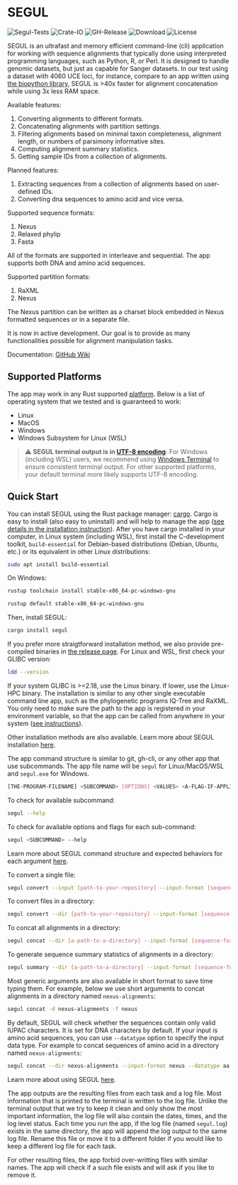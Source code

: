 # SEGUL

![Segul-Tests](https://github.com/hhandika/segul/workflows/Segul-Tests/badge.svg)
![Crate-IO](https://img.shields.io/crates/v/segul)
![GH-Release](https://img.shields.io/github/v/release/hhandika/segul)
![Download](https://img.shields.io/crates/d/segul?color=yellow)
![License](https://img.shields.io/github/license/hhandika/segul)

SEGUL is an ultrafast and memory efficient command-line (cli) application for working with sequence alignments that typically done using interpreted programming languages, such as Python, R, or Perl. It is designed to handle genomic datasets, but just as capable for Sanger datasets. In our test using a dataset with 4060 UCE loci, for instance, compare to an app written using [the biopython library](https://biopython.org/), SEGUL is >40x faster for alignment concatenation while using 3x less RAM space.

Available features:

1. Converting alignments to different formats.
2. Concatenating alignments with partition settings.
3. Filtering alignments based on minimal taxon completeness, alignment length, or numbers of parsimony informative sites.
4. Computing alignment summary statistics.
5. Getting sample IDs from a collection of alignments.

Planned features:

1. Extracting sequences from a collection of alignments based on user-defined IDs.
2. Converting dna sequences to amino acid and vice versa.

Supported sequence formats:

1. Nexus
2. Relaxed phylip
3. Fasta

All of the formats are supported in interleave and sequential. The app supports both DNA and amino acid sequences.

Supported partition formats:

1. RaXML
2. Nexus

The Nexus partition can be written as a charset block embedded in Nexus formatted sequences or in a separate file.

It is now in active development. Our goal is to provide as many functionalities possible for alignment manipulation tasks.

Documentation: [GitHub Wiki](https://github.com/hhandika/segul/wiki)

## Supported Platforms

The app may work in any Rust supported [platform](https://doc.rust-lang.org/nightly/rustc/platform-support.html). Below is a list of operating system that we tested and is guaranteed to work:

- Linux
- MacOS
- Windows
- Windows Subsystem for Linux (WSL)

> :warning: **SEGUL terminal output is in [UTF-8 encoding](https://en.wikipedia.org/wiki/UTF-8)**: For Windows (including WSL) users, we recommend using [Windows Terminal](https://www.microsoft.com/en-us/p/windows-terminal/9n0dx20hk701#activetab=pivot:overviewtab) to ensure consistent terminal output. For other supported platforms, your default terminal more likely supports UTF-8 encoding.

## Quick Start

You can install SEGUL using the Rust package manager: [cargo](https://crates.io/). Cargo is easy to install (also easy to uninstall) and will help to manage the app ([see details in the installation instruction](https://github.com/hhandika/segul/wiki/2.-Installation)). After you have cargo installed in your computer, in Linux system (including WSL), first install the C-development toolkit, `build-essential` for Debian-based distributions (Debian, Ubuntu, etc.) or its equivalent in other Linux distributions:

```Bash
sudo apt install build-essential
```

On Windows:

```Bash
rustup toolchain install stable-x86_64-pc-windows-gnu

rustup default stable-x86_64-pc-windows-gnu
```

Then, install SEGUL:

```Bash
cargo install segul
```

If you prefer more straigtforward installation method, we also provide pre-compiled binaries in [the release page](https://github.com/hhandika/segul/releases/). For Linux and WSL, first check your GLIBC version:

```Bash
ldd --version
```

If your system GLIBC is >=2.18, use the Linux binary. If lower, use the Linux-HPC binary. The installation is similar to any other single executable command line app, such as the phylogenetic programs IQ-Tree and RaXML. You only need to make sure the path to the app is registered in your environment variable, so that the app can be called from anywhere in your system ([see instructions](https://github.com/hhandika/segul/wiki/2.-Installation#using-a-pre-compiled-binary)).

Other installation methods are also available. Learn more about SEGUL installation [here](https://github.com/hhandika/segul/wiki/2.-Installation).

The app command structure is similar to git, gh-cli, or any other app that use subcommands. The app file name will be `segul` for Linux/MacOS/WSL and `segul.exe` for Windows.

```Bash
[THE-PROGRAM-FILENAME] <SUBCOMMAND> [OPTIONS] <VALUES> <A-FLAG-IF-APPLICABLE>
```

To check for available subcommand:

```Bash
segul --help
```

To check for available options and flags for each sub-command:

```Bash
segul <SUBCOMMAND> --help
```

Learn more about SEGUL command structure and expected behaviors for each argument [here](https://github.com/hhandika/segul/wiki/4.-Command-Structure).

To convert a single file:

```Bash
segul convert --input [path-to-your-repository] --input-format [sequence-format-keyword]
```

To convert files in a directory:

```Bash
segul convert --dir [path-to-your-repository] --input-format [sequence-format-keyword]
```

To concat all alignments in a directory:

```Bash
segul concat --dir [a-path-to-a-directory] --input-format [sequence-format-keyword]
```

To generate sequence summary statistics of alignments in a directory:

```Bash
segul summary --dir [a-path-to-a-directory] --input-format [sequence-format-keyword]
```

Most generic arguments are also available in short format to save time typing them. For example, below we use short arguments to concat alignments in a directory named `nexus-alignments`:

```Bash
segul concat -d nexus-alignments -f nexus
```

By default, SEGUL will check whether the sequences contain only valid IUPAC characters. It is set for DNA characters by default. If your input is amino acid sequences, you can use `--datatype` option to specify the input data type. For example to concat sequences of amino acid in a directory named `nexus-alignments`:

```Bash
segul concat --dir nexus-alignments --input-format nexus --datatype aa
```

Learn more about using SEGUL [here](https://github.com/hhandika/segul/wiki/5.-Usages).

The app outputs are the resulting files from each task and a log file. Most information that is printed to the terminal is written to the log file. Unlike the terminal output that we try to keep it clean and only show the most important information, the log file will also contain the dates, times, and the log level status. Each time you run the app, if the log file (named `segul.log`) exists in the same directory, the app will append the log output to the same log file. Rename this file or move it to a different folder if you would like to keep a different log file for each task.

For other resulting files, the app forbid over-writting files with similar names. The app will check if a such file exists and will ask if you like to remove it.

<!-- ## Acknowledgment -->
